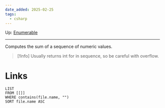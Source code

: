 ```yaml
---
date_added: 2025-02-25
tags:
  - csharp
---
```

Up: [Enumerable](Enumerable.md)
___
 Computes the sum of a sequence of numeric values.
 
 >[!Info]
> Usually returns int for in sequence, so be careful with overflow.

# Links
```dataview
LIST
FROM [[]]
WHERE contains(file.name, "")
SORT file.name ASC
```
